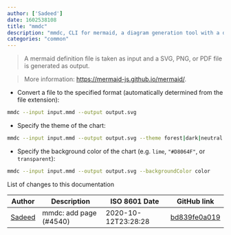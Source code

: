```yaml
---
author: ['Sadeed']
date: 1602538108
title: "mmdc"
description: "mmdc, CLI for mermaid, a diagram generation tool with a domain-specific language."
categories: "common"
---
```

> A mermaid definition file is taken as input and a SVG, PNG, or PDF file is generated as output.

> More information: <https://mermaid-js.github.io/mermaid/>.

- Convert a file to the specified format (automatically determined from the file extension):

```bash
mmdc --input input.mmd --output output.svg
```

- Specify the theme of the chart:

```bash
mmdc --input input.mmd --output output.svg --theme forest|dark|neutral|default
```

- Specify the background color of the chart (e.g. `lime`, `"#D8064F"`, or `transparent`):

```bash
mmdc --input input.mmd --output output.svg --backgroundColor color
```
List of changes to this documentation


Author | Description | ISO 8601 Date | GitHub link
------|-----|-----|-----
[Sadeed](mailto:sadeeedw@gmail.com) | mmdc: add page (#4540) | 2020-10-12T23:28:28 | [bd839fe0a019](https://github.com/tldr-pages/tldr/commit/bd839fe0a019f28840b77e31b52b05ebf63318fe)

